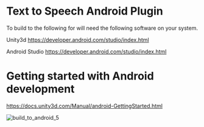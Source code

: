 # Text to Speech Android Plugin

To build to the following for will need the following software on your system.

Unity3d
https://developer.android.com/studio/index.html

Android Studio
https://developer.android.com/studio/index.html

# Getting started with Android development

https://docs.unity3d.com/Manual/android-GettingStarted.html

![build_to_android_5](https://user-images.githubusercontent.com/18353476/27527819-55779986-5a02-11e7-96cc-bfaeb3a1b5f6.png)

